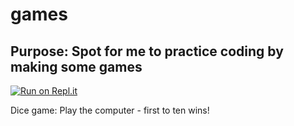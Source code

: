 # games
Purpose: Spot for me to practice coding by making some games
--------------------------------------------------------------------------

[![Run on Repl.it](https://repl.it/badge/github/lentogoro/games)](https://repl.it/github/lentogoro/games)


Dice game:
Play the computer - first to ten wins!


